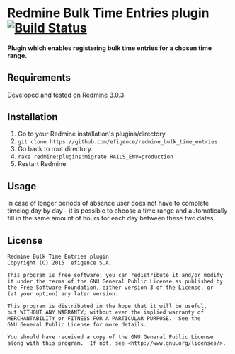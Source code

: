 # Redmine Bulk Time Entries plugin [![Build Status](https://travis-ci.org/efigence/redmine_bulk_time_entries.svg?branch=master)](https://travis-ci.org/efigence/redmine_bulk_time_entries)

#### Plugin which enables registering bulk time entries for a chosen time range.

## Requirements

Developed and tested on Redmine 3.0.3.

## Installation

1. Go to your Redmine installation's plugins/directory.
2. `git clone https://github.com/efigence/redmine_bulk_time_entries`
3. Go back to root directory.
4. `rake redmine:plugins:migrate RAILS_ENV=production`
5. Restart Redmine.

## Usage

In case of longer periods of absence user does not have to complete timelog day by day - it is possible to choose a time range and automatically fill in the same amount of hours for each day between these two dates.


## License

    Redmine Bulk Time Entries plugin
    Copyright (C) 2015  efigence S.A.

    This program is free software: you can redistribute it and/or modify
    it under the terms of the GNU General Public License as published by
    the Free Software Foundation, either version 3 of the License, or
    (at your option) any later version.

    This program is distributed in the hope that it will be useful,
    but WITHOUT ANY WARRANTY; without even the implied warranty of
    MERCHANTABILITY or FITNESS FOR A PARTICULAR PURPOSE.  See the
    GNU General Public License for more details.

    You should have received a copy of the GNU General Public License
    along with this program.  If not, see <http://www.gnu.org/licenses/>.
